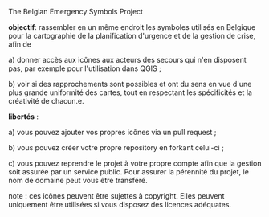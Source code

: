 The Belgian Emergency Symbols Project

**objectif**: rassembler en un même endroit les symboles utilisés en Belgique pour la cartographie de la planification d'urgence et de la gestion de crise, afin de 

a) donner accès aux icônes aux acteurs des secours qui n'en disposent pas, par exemple pour l'utilisation dans QGIS ;

b) voir si des rapprochements sont possibles et ont du sens en vue d'une plus grande uniformité des cartes, tout en respectant les spécificités et la créativité de chacun.e.

**libertés** : 

a) vous pouvez ajouter vos propres icônes via un pull request ;

b) vous pouvez créer votre propre repository en forkant celui-ci ;

c) vous pouvez reprendre le projet à votre propre compte afin que la gestion soit assurée par un service public. Pour assurer la pérennité du projet, le nom de domaine peut vous être transféré.

note : ces icônes peuvent être sujettes à copyright. Elles peuvent uniquement être utilisées si vous disposez des licences adéquates.
